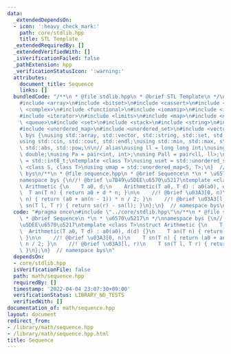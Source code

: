 ```yaml
---
data:
  _extendedDependsOn:
  - icon: ':heavy_check_mark:'
    path: core/stdlib.hpp
    title: STL Template
  _extendedRequiredBy: []
  _extendedVerifiedWith: []
  _isVerificationFailed: false
  _pathExtension: hpp
  _verificationStatusIcon: ':warning:'
  attributes:
    document_title: Sequence
    links: []
  bundledCode: "/**\n * @file stdlib.hpp\n * @brief STL Template\n */\n#include <algorithm>\n\
    #include <array>\n#include <bitset>\n#include <cassert>\n#include <cmath>\n#include\
    \ <complex>\n#include <functional>\n#include <iomanip>\n#include <iostream>\n\
    #include <iterator>\n#include <limits>\n#include <map>\n#include <numeric>\n#include\
    \ <queue>\n#include <set>\n#include <stack>\n#include <string>\n#include <type_traits>\n\
    #include <unordered_map>\n#include <unordered_set>\n#include <vector>\n\nnamespace\
    \ bys {\nusing std::array, std::vector, std::string, std::set, std::map, std::pair;\n\
    using std::cin, std::cout, std::endl;\nusing std::min, std::max, std::sort, std::reverse,\
    \ std::abs, std::pow;\n\n// alias\nusing ll = long long int;\nusing ld = long\
    \ double;\nusing Pa = pair<int, int>;\nusing Pall = pair<ll, ll>;\nusing ibool\
    \ = std::int8_t;\ntemplate <class T>\nusing uset = std::unordered_set<T>;\ntemplate\
    \ <class S, class T>\nusing umap = std::unordered_map<S, T>;\n}  // namespace\
    \ bys\n/**\n * @file sequence.hpp\n * @brief Sequence\n *\n * \u6570\u5217\n */\n\
    namespace bys {\n//! @brief \u7B49\u5DEE\u6570\u5217\ntemplate <class T>\nstruct\
    \ Arithmetic {\n    T a0, d;\n    Arithmetic(T a0, T d) : a0(a0), d(d) {}\n  \
    \  T an(T n) { return a0 + d * n; }\n\n    //! @brief \u03A3[0, n)\n    T sn(T\
    \ n) { return (a0 + an(n - 1)) * n / 2; }\n    //! @brief \u03A3[l, r)\n    T\
    \ sn(T l, T r) { return sn(r) - sn(l); }\n};\n}  // namespace bys\n"
  code: "#pragma once\n#include \"../core/stdlib.hpp\"\n/**\n * @file sequence.hpp\n\
    \ * @brief Sequence\n *\n * \u6570\u5217\n */\nnamespace bys {\n//! @brief \u7B49\
    \u5DEE\u6570\u5217\ntemplate <class T>\nstruct Arithmetic {\n    T a0, d;\n  \
    \  Arithmetic(T a0, T d) : a0(a0), d(d) {}\n    T an(T n) { return a0 + d * n;\
    \ }\n\n    //! @brief \u03A3[0, n)\n    T sn(T n) { return (a0 + an(n - 1)) *\
    \ n / 2; }\n    //! @brief \u03A3[l, r)\n    T sn(T l, T r) { return sn(r) - sn(l);\
    \ }\n};\n}  // namespace bys\n"
  dependsOn:
  - core/stdlib.hpp
  isVerificationFile: false
  path: math/sequence.hpp
  requiredBy: []
  timestamp: '2022-04-04 23:07:30+09:00'
  verificationStatus: LIBRARY_NO_TESTS
  verifiedWith: []
documentation_of: math/sequence.hpp
layout: document
redirect_from:
- /library/math/sequence.hpp
- /library/math/sequence.hpp.html
title: Sequence
---
```

